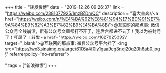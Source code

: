 +++
title = "转发微博"
date = "2019-12-26 09:26:37"
link = "https://weibo.com/2381077925/ImzBZDmQC"
description = "喜大普奔//<a href=\"https://weibo.com/n/%E4%BA%92%E8%81%94%E7%BD%91%E7%9A%84%E9%82%A3%E7%82%B9%E4%BA%8B\">@互联网的那点事</a>: 微信公众号全线崩溃，所有公众号文章都打不开了，连后台都进不去了！我以为被封号了！吓尿了！转发 <a href=\"https://weibo.com/1627825392\" target=\"_blank\">@互联网的那点事</a>: 微信公众号平台挂了 <img src=\"https://wx3.sinaimg.cn/large/6106a4f0ly1gaa9eg3nxij20q20h6ab0.jpg\" referrerpolicy=\"no-referrer\"><br><br>"
tags = ["新浪微博"]
+++
